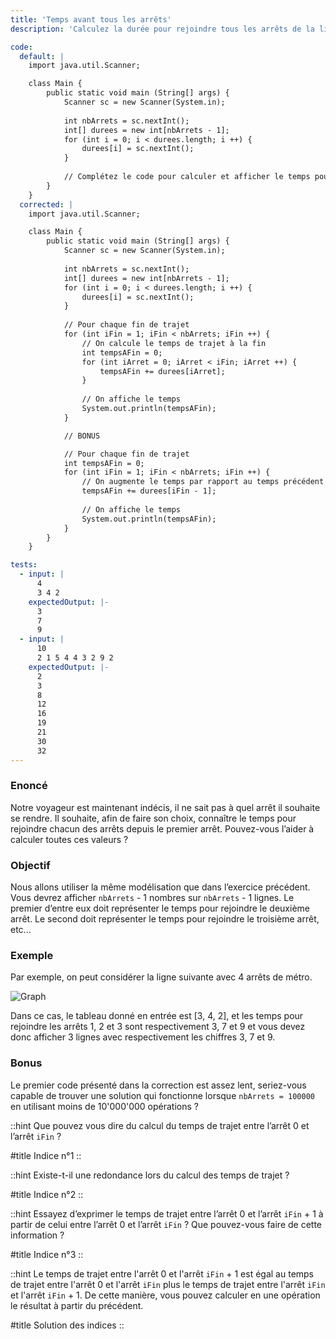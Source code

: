 ```yaml
---
title: 'Temps avant tous les arrêts'
description: 'Calculez la durée pour rejoindre tous les arrêts de la ligne de métro'

code:
  default: |
    import java.util.Scanner;

    class Main {
        public static void main (String[] args) {
            Scanner sc = new Scanner(System.in);
            
            int nbArrets = sc.nextInt();
            int[] durees = new int[nbArrets - 1];
            for (int i = 0; i < durees.length; i ++) {
                durees[i] = sc.nextInt();
            }
            
            // Complétez le code pour calculer et afficher le temps pour atteindre tous les arrêts
        }
    }
  corrected: |
    import java.util.Scanner;

    class Main {
        public static void main (String[] args) {
            Scanner sc = new Scanner(System.in);
            
            int nbArrets = sc.nextInt();
            int[] durees = new int[nbArrets - 1];
            for (int i = 0; i < durees.length; i ++) {
                durees[i] = sc.nextInt();
            }
            
            // Pour chaque fin de trajet
            for (int iFin = 1; iFin < nbArrets; iFin ++) {
                // On calcule le temps de trajet à la fin
                int tempsAFin = 0;
                for (int iArret = 0; iArret < iFin; iArret ++) {
                    tempsAFin += durees[iArret];
                }
                
                // On affiche le temps
                System.out.println(tempsAFin);
            }

            // BONUS

            // Pour chaque fin de trajet
            int tempsAFin = 0;
            for (int iFin = 1; iFin < nbArrets; iFin ++) {
                // On augmente le temps par rapport au temps précédent (voir les indices)
                tempsAFin += durees[iFin - 1];
                
                // On affiche le temps
                System.out.println(tempsAFin);
            }
        }
    }

tests:
  - input: |
      4
      3 4 2
    expectedOutput: |-
      3
      7
      9
  - input: |
      10
      2 1 5 4 4 3 2 9 2
    expectedOutput: |-
      2
      3
      8
      12
      16
      19
      21
      30
      32
---
```


### Enoncé

Notre voyageur est maintenant indécis, il ne sait pas à quel arrêt il souhaite se rendre. Il souhaite, afin de faire son choix, connaître le temps pour rejoindre chacun des arrêts depuis le premier arrêt. Pouvez-vous l’aider à calculer toutes ces valeurs ?

### Objectif

Nous allons utiliser la même modélisation que dans l’exercice précédent. Vous devrez afficher `nbArrets` - 1 nombres sur `nbArrets` - 1 lignes. Le premier d’entre eux doit représenter le temps pour rejoindre le deuxième arrêt. Le second doit représenter le temps pour rejoindre le troisième arrêt, etc...

### Exemple

Par exemple, on peut considérer la ligne suivante avec 4 arrêts de métro.

![Graph](/polympiads/graph-metro-polympiads.png)

Dans ce cas, le tableau donné en entrée est [3, 4, 2], et les temps pour rejoindre les arrêts 1, 2 et 3 sont respectivement 3, 7 et 9 et vous devez donc afficher 3 lignes avec respectivement les chiffres 3, 7 et 9.

### Bonus

Le premier code présenté dans la correction est assez lent, seriez-vous capable de trouver une solution qui fonctionne lorsque `nbArrets = 100000` en utilisant moins de 10'000'000 opérations ?

::hint
Que pouvez vous dire du calcul du temps de trajet entre l’arrêt 0 et l’arrêt `iFin` ?

#title
Indice n°1
::

::hint
Existe-t-il une redondance lors du calcul des temps de trajet ?

#title
Indice n°2
::

::hint
Essayez d’exprimer le temps de trajet entre l’arrêt 0 et l’arrêt `iFin` + 1 à partir de celui entre l’arrêt 0 et l’arrêt `iFin` ? Que pouvez-vous faire de cette information ?

#title
Indice n°3
::

::hint
Le temps de trajet entre l'arrêt 0 et l'arrêt `iFin` + 1 est égal au temps de trajet entre l'arrêt 0 et l'arrêt `iFin` plus le temps de trajet entre l'arrêt `iFin` et l'arrêt `iFin` + 1. De cette manière, vous pouvez calculer en une opération le résultat à partir du précédent.

#title
Solution des indices
::
